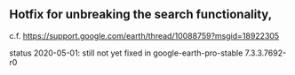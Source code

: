 ## Hotfix for unbreaking the search functionality,
c.f. https://support.google.com/earth/thread/10088759?msgid=18922305

status 2020-05-01: still not yet fixed in google-earth-pro-stable 7.3.3.7692-r0
